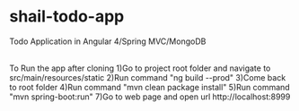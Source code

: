 # shail-todo-app
Todo Application in Angular 4/Spring MVC/MongoDB <br><br>

To Run the app after cloning
1)Go to project root folder and navigate to src/main/resources/static
2)Run command "ng build --prod"
3)Come back to root folder
4)Run command "mvn clean package install"
5)Run command "mvn spring-boot:run"
7)Go to web page and open url http://localhost:8999
